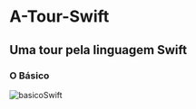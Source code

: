 # A-Tour-Swift
## Uma tour pela linguagem Swift

### O Básico

![basicoSwift](https://user-images.githubusercontent.com/112190511/217149251-b0f93e14-8743-4350-800f-5c1d5b3ad530.png)


